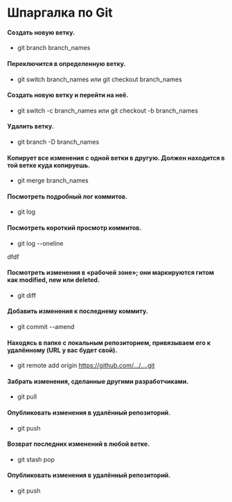 # Шпаргалка по Git

#### Создать новую ветку.
* git branch branch_names

#### Переключится в определенную ветку.
* git switch branch_names или git checkout branch_names

#### Создать новую ветку и перейти на неё. 
* git switch -c branch_names или git checkout -b branch_names

#### Удалить ветку.
* git branch -D branch_names

#### Копирует все изменения с одной ветки в другую. Должен находится в той ветке куда копируешь.
* git merge branch_names

#### Посмотреть подробный лог коммитов.
* git log

#### Посмотреть короткий просмотр коммитов.
* git log --oneline

dfdf
#### Посмотреть изменения в «рабочей зоне»; они маркируются гитом как modified, new или deleted.
* git diff

#### Добавить изменения к последнему коммиту.
* git commit --amend

#### Находясь в папке с локальным репозиторием, привязываем его к удалённому (URL у вас будет свой).
* git remote add origin https://github.com/.../....git

#### Забрать изменения, сделанные другими разработчиками.
* git pull

#### Опубликовать изменения в удалённый репозиторий.
* git push

#### Возврат последних изменений в любой ветке.
* git stash pop

#### Опубликовать изменения в удалённый репозиторий.
* git push